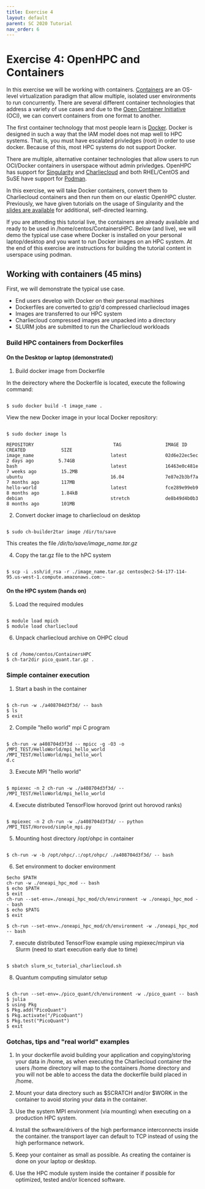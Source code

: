 ```yaml
---
title: Exercise 4
layout: default
parent: SC 2020 Tutorial
nav_order: 6
---
```


# Exercise 4: OpenHPC and Containers

In this exercise we will be working with containers. 
[Containers](https://en.wikipedia.org/wiki/OS-level_virtualization) are an OS-level virtualization paradigm that allow multiple, isolated user environments to run concurrently.
There are several different container technologies that address a variety of use cases and 
due to the [Open Container Initiative](https://opencontainers.org/) (OCI), we can convert containers from one format to another.

The first container technology that most people learn is [Docker](https://www.docker.com/).
Docker is designed in such a way that the IAM model does not map well to HPC systems.
That is, you must have escalated privledges (root) in order to use docker.
Because of this, most HPC systems do not support Docker.

There are multiple, alternative container technologies that allow users to run OCI/Docker containers in userspace without admin privledges.
OpenHPC has support for [Singularity](https://sylabs.io/) and [Charliecloud](https://hpc.github.io/charliecloud/)
and both RHEL/CentOS and SuSE have support for [Podman](https://podman.io/).

In this exercise, we will take Docker containers, convert them to Charliecloud containers and then run them on our elastic OpenHPC cluster.
Previously, we have given tutorials on the usage of Singularity and the 
[slides are available](https://docs.google.com/presentation/d/1u-GRzaeSGTNb4Qnk_rjBLb9go5xmW3mirqmchyH2Wjg/edit)
for additional, self-directed learning.

If you are attending this tutorial live, the containers are already available and ready to be used in /home/centos/ContainersHPC.
Below (and live), we will demo the typical use case where Docker is installed on your personal laptop/desktop and you want to run 
Docker images on an HPC system. 
At the end of this exercise are instructions for building the tutorial content in userspace using podman.


## Working with containers (45 mins)

First, we will demonstrate the typical use case. 

* End users develop with Docker on their personal machines
* Dockerfiles are converted to gzip'd compressed charliecloud images
* Images are transferred to our HPC system
* Charliecloud compressed images are unpacked into a directory
* SLURM jobs are submitted to run the Charliecloud workloads



### Build HPC containers from Dockerfiles

#### On the Desktop or laptop (demonstrated) ####

1) Build docker image from Dockerfile

In the deirectory where the Dockerfile is located, execute the following command:

~~~

$ sudo docker build -t image_name .

~~~

View the new Docker image in your local Docker repository:

~~~

$ sudo docker image ls

REPOSITORY                             TAG                IMAGE ID                  CREATED             SIZE
image_name                            latest              02d6e22ec5ec              2 days ago         5.74GB
bash                                  latest              16463e0c481e              7 weeks ago         15.2MB
ubuntu                                16.04               7e87e2b3bf7a              7 months ago        117MB
hello-world                           latest              fce289e99eb9              8 months ago        1.84kB
debian                                stretch             de8b49d4b0b3              8 months ago        101MB

~~~

2) Convert docker image to charliecloud on desktop

~~~

$ sudo ch-builder2tar image /dir/to/save

~~~

This creates the file */dir/to/save/image_name.tar.gz*

4) Copy the tar.gz file to the hPC system

~~~

$ scp -i .ssh/id_rsa -r ./image_name.tar.gz centos@ec2-54-177-114-95.us-west-1.compute.amazonaws.com:~

~~~

#### On the HPC system (hands on) ####

5) Load the required modules

~~~

$ module load mpich
$ module load charliecloud

~~~

6) Unpack charliecloud archive on OHPC cloud

~~~

$ cd /home/centos/ContainersHPC
$ ch-tar2dir pico_quant.tar.gz .

~~~


### Simple container execution

1) Start a bash in the container

~~~

$ ch-run -w ./a408704d3f3d/ -- bash
$ ls
$ exit

~~~

2) Compile "hello world" mpi C program

~~~

$ ch-run -w a408704d3f3d -- mpicc -g -O3 -o /MPI_TEST/HelloWorld/mpi_hello_world /MPI_TEST/HelloWorld/mpi_hello_worl                                           d.c

~~~

3) Execute MPI "hello world"

~~~

$ mpiexec -n 2 ch-run -w ./a408704d3f3d/ -- /MPI_TEST/HelloWorld/mpi_hello_world

~~~

4) Execute distributed TensorFlow horovod (print out horovod ranks)

~~~

$ mpiexec -n 2 ch-run -w ./a408704d3f3d/ -- python /MPI_TEST/Horovod/simple_mpi.py

~~~


5) Mounting host directory /opt/ohpc in container

~~~

$ ch-run -w -b /opt/ohpc/.:/opt/ohpc/ ./a408704d3f3d/ -- bash

~~~

6) Set environment to docker environment

~~~
$echo $PATH
ch-run -w ./oneapi_hpc_mod -- bash
$ echo $PATH
$ exit
ch-run --set-env=./oneapi_hpc_mod/ch/environment -w ./oneapi_hpc_mod -- bash
$ echo $PATG
$ exit

$ ch-run --set-env=./oneapi_hpc_mod/ch/environment -w ./oneapi_hpc_mod -- bash

~~~

7) execute distributed TensorFlow example using mpiexec/mpirun via Slurm (need to start execution early due to time)

~~~

$ sbatch slurm_sc_tutorial_charliecloud.sh

~~~

8) Quantum computing simulator setup

~~~

$ ch-run --set-env=./pico_quant/ch/environment -w ./pico_quant -- bash
$ julia
$ using Pkg
$ Pkg.add("PicoQuant")
$ Pkg.activate("/PicoQuant")
$ Pkg.test("PicoQuant")
$ exit

~~~

### Gotchas, tips and "real world" examples

1) In your dockerfile avoid building your application and copying/storing your data in /home, as when executing the Charliecloud container the users /home directory will map to the containers /home directory and you will not be able to access the data the dockerfile build placed in /home.

2) Mount your data directory such as $SCRATCH and/or $WORK in the container to avoid storing your data in the container.

3) Use the system MPI environment (via mounting) when executing on a production HPC system.

4) Install the software/drivers of the high performance interconnects inside the container. the transport layer can default to TCP instead of using the high performance network.

5) Keep your container as small as possible. As creating the container is done on your laptop or desktop.

6) Use the HPC module system inside the container if possible for optimized, tested and/or licenced software.
